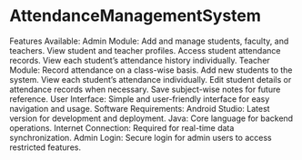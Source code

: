 # AttendanceManagementSystem
Features Available:
Admin Module:
Add and manage students, faculty, and teachers.
View student and teacher profiles.
Access student attendance records.
View each student’s attendance history individually.
Teacher Module:
Record attendance on a class-wise basis.
Add new students to the system.
View each student’s attendance individually.
Edit student details or attendance records when necessary.
Save subject-wise notes for future reference.
User Interface:
Simple and user-friendly interface for easy navigation and usage.
Software Requirements:
Android Studio: Latest version for development and deployment.
Java: Core language for backend operations.
Internet Connection: Required for real-time data synchronization.
Admin Login: Secure login for admin users to access restricted features.
